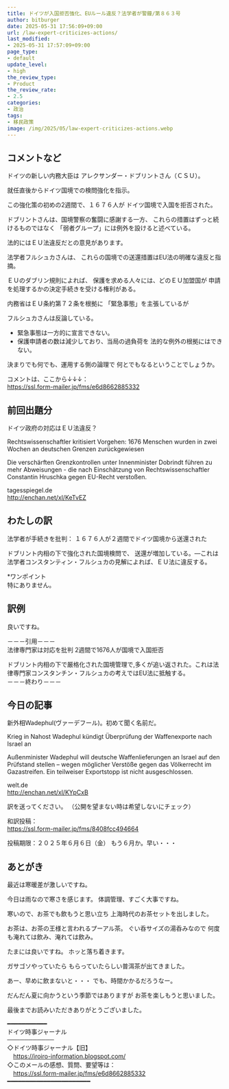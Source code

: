 ```yaml
---
title: ドイツが入国拒否強化、EUルール違反？法学者が警鐘/第８６３号
author: bitburger
date: 2025-05-31 17:56:09+09:00
url: /law-expert-criticizes-actions/
last_modified:
- 2025-05-31 17:57:09+09:00
page_type:
- default
update_level:
- high
the_review_type:
- Product
the_review_rate:
- 2.5
categories:
- 政治
tags:
- 移民政策
image: /img/2025/05/law-expert-criticizes-actions.webp
---
```

## コメントなど
ドイツの新しい内務大臣は
アレクサンダー・ドブリントさん（ＣＳＵ）。

就任直後からドイツ国境での検問強化を指示。

この強化策の初めの2週間で、１６７６人が
ドイツ国境で入国を拒否された。

ドブリントさんは、国境警察の奮闘に感謝する一方、
これらの措置はずっと続けるものではなく
「弱者グループ」には例外を設けると述べている。

法的にはＥＵ法違反だとの意見があります。

法学者フルシュカさんは、
これらの国境での送還措置はEU法の明確な違反と指摘。

ＥＵのダブリン規則によれば、
保護を求める人々には、どのＥＵ加盟国が
申請を処理するかの決定手続きを受ける権利がある。

内務省はＥＵ条約第７２条を根拠に
「緊急事態」を主張しているが

フルシュカさんは反論している。

* 緊急事態は一方的に宣言できない。
* 保護申請者の数は減少しており、当局の過負荷を
法的な例外の根拠にはできない。

決まりでも何でも、運用する側の論理で
何とでもなるということでしょうか。

コメントは、ここから↓↓↓：  
<https://ssl.form-mailer.jp/fms/e6d8662885332>


## 前回出題分
ドイツ政府の対応はＥＵ法違反？

Rechtswissenschaftler kritisiert Vorgehen: 
1676 Menschen wurden in zwei Wochen an deutschen Grenzen zurückgewiesen

Die verschärften Grenzkontrollen unter Innenminister Dobrindt führen zu mehr Abweisungen - die nach Einschätzung von Rechtswissenschaftler Constantin Hruschka gegen EU-Recht verstoßen.

tagesspiegel.de  
<http://enchan.net/xl/KeTvEZ>


## わたしの訳
法学者が手続きを批判：
１６７６人が２週間でドイツ国境から送還された

ドブリント内相の下で強化された国境検問で、
送還が増加している。―これは法学者コンスタンティン・フルシュカの見解によれば、ＥＵ法に違反する。

*ワンポイント  
特にありません。


## 訳例
良いですね。

－－－引用－－－  
法律専門家は対応を批判
2週間で1676人が国境で入国拒否　

ドブリント内相の下で厳格化された国境管理で,多くが追い返された。これは法律専門家コンスタンチン・フルシュカの考えではEU法に抵触する。  
－－－終わり－－－


## 今日の記事
新外相Wadephul(ヴァーデフール)。初めて聞く名前だ。

Krieg in Nahost
Wadephul kündigt Überprüfung der Waffenexporte nach Israel an

Außenminister Wadephul will deutsche Waffenlieferungen an Israel auf den Prüfstand stellen – wegen möglicher Verstöße gegen das Völkerrecht im Gazastreifen. 
Ein teilweiser Exportstopp ist nicht ausgeschlossen.

welt.de  
<http://enchan.net/xl/KYpCxB>

訳を送ってください。
（公開を望まない時は希望しないにチェック）

和訳投稿：  
<https://ssl.form-mailer.jp/fms/8408fcc494664>

投稿期限：２０２５年６月６日（金）
もう６月か。早い・・・


## あとがき
最近は寒暖差が激しいですね。

今日は雨なので寒さを感じます。
体調管理、すごく大事ですね。

寒いので、お茶でも飲もうと思い立ち
上海時代のお茶セットを出しました。

お茶は、お茶の王様と言われるプーアル茶。
ぐい呑サイズの湯呑みなので
何度も淹れては飲み、淹れては飲み。

たまには良いですね。
ホッと落ち着きます。

ガサゴソやっていたら
もらっていたらしい普洱茶が出てきました。

あー、早めに飲まないと・・・
でも、時間かかるだろうなー。

だんだん夏に向かうという季節ではありますが
お茶を楽しもうと思いました。


最後までお読みいただきありがとうございました。

━━━━━━━━━━━  
ドイツ時事ジャーナル  
───────────  
◇ドイツ時事ジャーナル【旧】  
　<https://iroiro-information.blogspot.com/>  
◇このメールの感想、質問、要望等は：  
　<https://ssl.form-mailer.jp/fms/e6d8662885332>  
━━━━━━━━━━━━━━━━━━━━━━━